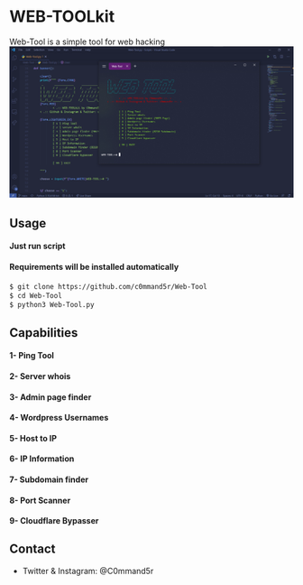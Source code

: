 # WEB-TOOLkit
Web-Tool is a simple tool for web hacking
<img src="screenshot.png" alt="Screenshot" title="Web-Tool">

## Usage
#### Just run script
#### Requirements will be installed automatically
```
$ git clone https://github.com/c0mmand5r/Web-Tool
$ cd Web-Tool
$ python3 Web-Tool.py
```

## Capabilities
#### 1- Ping Tool
#### 2- Server whois
#### 3- Admin page finder
#### 4- Wordpress Usernames
#### 5- Host to IP
#### 6- IP Information
#### 7- Subdomain finder
#### 8- Port Scanner
#### 9- Cloudflare Bypasser

## Contact
- Twitter & Instagram: @C0mmand5r
